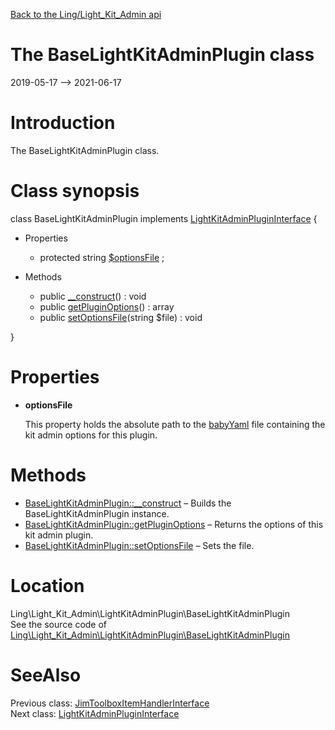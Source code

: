 [Back to the Ling/Light_Kit_Admin api](https://github.com/lingtalfi/Light_Kit_Admin/blob/master/doc/api/Ling/Light_Kit_Admin.md)



The BaseLightKitAdminPlugin class
================
2019-05-17 --> 2021-06-17






Introduction
============

The BaseLightKitAdminPlugin class.



Class synopsis
==============


class <span class="pl-k">BaseLightKitAdminPlugin</span> implements [LightKitAdminPluginInterface](https://github.com/lingtalfi/Light_Kit_Admin/blob/master/doc/api/Ling/Light_Kit_Admin/LightKitAdminPlugin/LightKitAdminPluginInterface.md) {

- Properties
    - protected string [$optionsFile](#property-optionsFile) ;

- Methods
    - public [__construct](https://github.com/lingtalfi/Light_Kit_Admin/blob/master/doc/api/Ling/Light_Kit_Admin/LightKitAdminPlugin/BaseLightKitAdminPlugin/__construct.md)() : void
    - public [getPluginOptions](https://github.com/lingtalfi/Light_Kit_Admin/blob/master/doc/api/Ling/Light_Kit_Admin/LightKitAdminPlugin/BaseLightKitAdminPlugin/getPluginOptions.md)() : array
    - public [setOptionsFile](https://github.com/lingtalfi/Light_Kit_Admin/blob/master/doc/api/Ling/Light_Kit_Admin/LightKitAdminPlugin/BaseLightKitAdminPlugin/setOptionsFile.md)(string $file) : void

}




Properties
=============

- <span id="property-optionsFile"><b>optionsFile</b></span>

    This property holds the absolute path to the [babyYaml](https://github.com/lingtalfi/BabyYaml) file containing the kit admin options
    for this plugin.
    
    



Methods
==============

- [BaseLightKitAdminPlugin::__construct](https://github.com/lingtalfi/Light_Kit_Admin/blob/master/doc/api/Ling/Light_Kit_Admin/LightKitAdminPlugin/BaseLightKitAdminPlugin/__construct.md) &ndash; Builds the BaseLightKitAdminPlugin instance.
- [BaseLightKitAdminPlugin::getPluginOptions](https://github.com/lingtalfi/Light_Kit_Admin/blob/master/doc/api/Ling/Light_Kit_Admin/LightKitAdminPlugin/BaseLightKitAdminPlugin/getPluginOptions.md) &ndash; Returns the options of this kit admin plugin.
- [BaseLightKitAdminPlugin::setOptionsFile](https://github.com/lingtalfi/Light_Kit_Admin/blob/master/doc/api/Ling/Light_Kit_Admin/LightKitAdminPlugin/BaseLightKitAdminPlugin/setOptionsFile.md) &ndash; Sets the file.





Location
=============
Ling\Light_Kit_Admin\LightKitAdminPlugin\BaseLightKitAdminPlugin<br>
See the source code of [Ling\Light_Kit_Admin\LightKitAdminPlugin\BaseLightKitAdminPlugin](https://github.com/lingtalfi/Light_Kit_Admin/blob/master/LightKitAdminPlugin/BaseLightKitAdminPlugin.php)



SeeAlso
==============
Previous class: [JimToolboxItemHandlerInterface](https://github.com/lingtalfi/Light_Kit_Admin/blob/master/doc/api/Ling/Light_Kit_Admin/JimToolbox/JimToolboxItemHandlerInterface.md)<br>Next class: [LightKitAdminPluginInterface](https://github.com/lingtalfi/Light_Kit_Admin/blob/master/doc/api/Ling/Light_Kit_Admin/LightKitAdminPlugin/LightKitAdminPluginInterface.md)<br>
